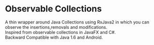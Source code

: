 # Observable Collections
A thin wrapper around Java Collections using RxJava2 in which you can observe the insertions,removals and modifications.<br/>Inspired from observable collections in JavaFX and C#.<br/>Backward Compatible with Java 1.6 and Android.
